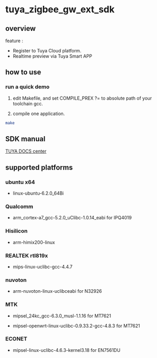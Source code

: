 # tuya_zigbee_gw_ext_sdk

## overview

feature :

* Register to Tuya Cloud platform.
* Realtime preview via Tuya Smart APP

## how to use

### run a quick demo

1) edit Makefile, and set COMPILE_PREX ?= to absolute path of your toolchain gcc.

2) compile one application.

```bash
make
```
## SDK manual 

[TUYA DOCS center](https://docs.tuya.com/zh/iot/device-development/access-mode-product-solution/product-solutiongateway/linux-sdk-solution-gateway/tuya-zigbee-gateway-extend-sdk-users-manual)

## supported platforms

### ubuntu x64

* linux-ubuntu-6.2.0_64Bi


### Qualcomm

* arm_cortex-a7_gcc-5.2.0_uClibc-1.0.14_eabi for IPQ4019

### Hisilicon

* arm-himix200-linux

### REALTEK rtl819x

* mips-linux-uclibc-gcc-4.4.7


### nuvoton

* arm-nuvoton-linux-uclibceabi for N32926

### MTK

* mipsel_24kc_gcc-6.3.0_musl-1.1.16 for MT7621 

* mipsel-openwrt-linux-uclibc-0.9.33.2-gcc-4.8.3 for MT7621


### ECONET

* mipsel-linux-uclibc-4.6.3-kernel3.18 for EN7561DU


